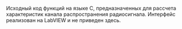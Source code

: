 Исходный код функций на языке С, предназначенных для рассчета характеристик канала распространения радиосигнала.
Интерфейс реализован на LabVIEW и не приведен здесь.